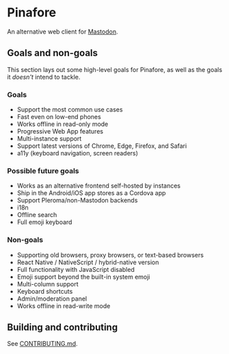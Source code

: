 # Pinafore

An alternative web client for [Mastodon](https://joinmastodon.org]).

## Goals and non-goals

This section lays out some high-level goals for Pinafore, as well as the goals it _doesn't_ intend to tackle.

### Goals

- Support the most common use cases
- Fast even on low-end phones
- Works offline in read-only mode
- Progressive Web App features
- Multi-instance support
- Support latest versions of Chrome, Edge, Firefox, and Safari
- a11y (keyboard navigation, screen readers)

### Possible future goals

- Works as an alternative frontend self-hosted by instances
- Ship in the Android/iOS app stores as a Cordova app
- Support Pleroma/non-Mastodon backends
- i18n
- Offline search
- Full emoji keyboard

### Non-goals

- Supporting old browsers, proxy browsers, or text-based browsers
- React Native / NativeScript / hybrid-native version
- Full functionality with JavaScript disabled
- Emoji support beyond the built-in system emoji
- Multi-column support
- Keyboard shortcuts
- Admin/moderation panel
- Works offline in read-write mode

## Building and contributing

See [CONTRIBUTING.md](https://github.com/nolanlawson/pinafore/blob/master/CONTRIBUTING.md).